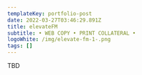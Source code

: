 ```yaml
---
templateKey: portfolio-post
date: 2022-03-27T03:46:29.891Z
title: elevateFM
subtitle: • WEB COPY • PRINT COLLATERAL •
logoWhite: /img/elevate-fm-1-.png
tags: []
---
```

TBD